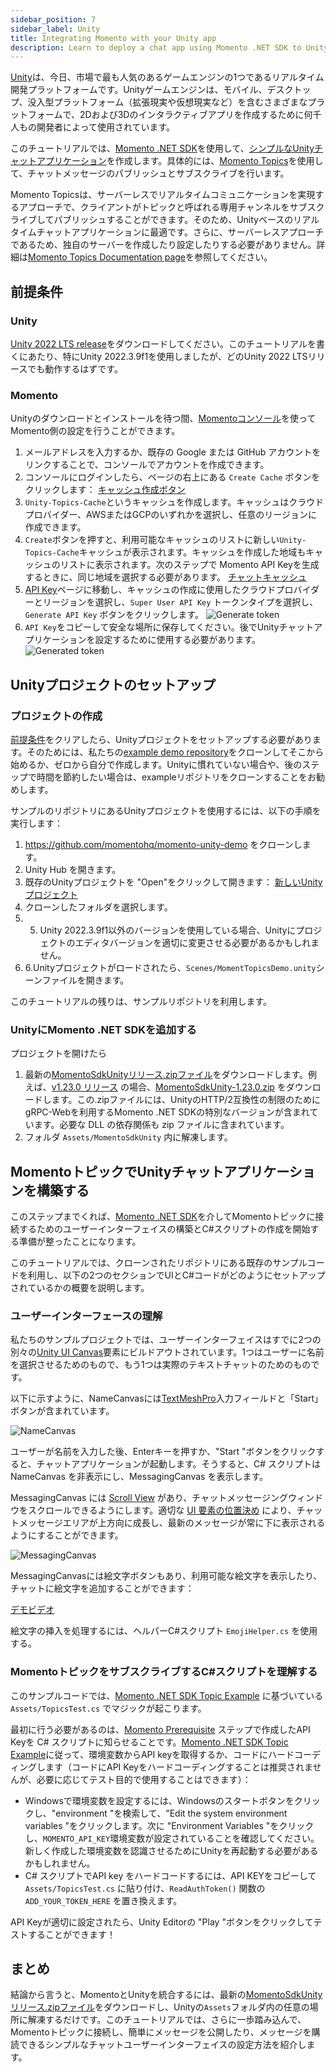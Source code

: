 ```yaml
---
sidebar_position: 7
sidebar_label: Unity
title: Integrating Momento with your Unity app
description: Learn to deploy a chat app using Momento .NET SDK to Unity.
---
```


[Unity](https://unity.com/)は、今日、市場で最も人気のあるゲームエンジンの1つであるリアルタイム開発プラットフォームです。Unityゲームエンジンは、モバイル、デスクトップ、没入型プラットフォーム（拡張現実や仮想現実など）を含むさまざまなプラットフォームで、2Dおよび3Dのインタラクティブアプリを作成するために何千人もの開発者によって使用されています。

このチュートリアルでは、[Momento .NET SDK](https://github.com/momentohq/client-sdk-dotnet)を使用して、[シンプルなUnityチャットアプリケーション](https://github.com/momentohq/momento-unity-demo)を作成します。具体的には、[Momento Topics](https://docs.momentohq.com/topics)を使用して、チャットメッセージのパブリッシュとサブスクライブを行います。

Momento Topicsは、サーバーレスでリアルタイムコミュニケーションを実現するアプローチで、クライアントがトピックと呼ばれる専用チャンネルをサブスクライブしてパブリッシュすることができます。そのため、Unityベースのリアルタイムチャットアプリケーションに最適です。さらに、サーバーレスアプローチであるため、独自のサーバーを作成したり設定したりする必要がありません。詳細は[Momento Topics Documentation page](https://docs.momentohq.com/topics)を参照してください。

## 前提条件

### Unity
[Unity 2022 LTS release](https://unity.com/releases/lts)をダウンロードしてください。このチュートリアルを書くにあたり、特にUnity 2022.3.9f1を使用しましたが、どのUnity 2022 LTSリリースでも動作するはずです。

### Momento
Unityのダウンロードとインストールを待つ間、[Momentoコンソール](https://console.gomomento.com)を使ってMomento側の設定を行うことができます。

1. メールアドレスを入力するか、既存の Google または GitHub アカウントをリンクすることで、コンソールでアカウントを作成できます。
2. コンソールにログインしたら、ページの右上にある `Create Cache` ボタンをクリックします：
[キャッシュ作成ボタン](/img/console-create-cache.png)
3. `Unity-Topics-Cache`というキャッシュを作成します。キャッシュはクラウドプロバイダー、AWSまたはGCPのいずれかを選択し、任意のリージョンに作成できます。
4. `Create`ボタンを押すと、利用可能なキャッシュのリストに新しい`Unity-Topics-Cache`キャッシュが表示されます。キャッシュを作成した地域もキャッシュのリストに表示されます。次のステップで Momento API Keyを生成するときに、同じ地域を選択する必要があります。
[チャットキャッシュ](/img/unity/Unity-Topics-Cache.png)
5. [API Key](https://console.gomomento.com/tokens)ページに移動し、キャッシュの作成に使用したクラウドプロバイダーとリージョンを選択し、`Super User API Key` トークンタイプを選択し、`Generate API Key` ボタンをクリックします。
![Generate token](/img/console-generate-api-key.png)
6. `API Key`をコピーして安全な場所に保存してください。後でUnityチャットアプリケーションを設定するために使用する必要があります。
![Generated token](/img/console-api-key-result.png)

## Unityプロジェクトのセットアップ

### プロジェクトの作成
[前提条件](#prerequisites)をクリアしたら、Unityプロジェクトをセットアップする必要があります。そのためには、私たちの[example demo repository](https://github.com/momentohq/momento-unity-demo)をクローンしてそこから始めるか、ゼロから自分で作成します。Unityに慣れていない場合や、後のステップで時間を節約したい場合は、exampleリポジトリをクローンすることをお勧めします。

サンプルのリポジトリにあるUnityプロジェクトを使用するには、以下の手順を実行します：
1. https://github.com/momentohq/momento-unity-demo をクローンします。
2. Unity Hub を開きます。
3. 既存のUnityプロジェクトを "Open"をクリックして開きます：
[新しいUnityプロジェクト](/img/unity/hub-new-project.png)
4. クローンしたフォルダを選択します。
5. 5. Unity 2022.3.9f1以外のバージョンを使用している場合、Unityにプロジェクトのエディタバージョンを適切に変更させる必要があるかもしれません。
6. 6.Unityプロジェクトがロードされたら、`Scenes/MomentTopicsDemo.unity`シーンファイルを開きます。

このチュートリアルの残りは、サンプルリポジトリを利用します。

### UnityにMomento .NET SDKを追加する
プロジェクトを開けたら
1. 最新の[MomentoSdkUnityリリース.zipファイル](https://github.com/momentohq/client-sdk-dotnet/releases)をダウンロードします。例えば、[v1.23.0 リリース](https://github.com/momentohq/client-sdk-dotnet/releases/tag/v1.23.0) の場合、[MomentoSdkUnity-1.23.0.zip](https://github.com/momentohq/client-sdk-dotnet/releases/download/v1.23.0/MomentoSdkUnity-1.23.0.zip) をダウンロードします。この.zipファイルには、UnityのHTTP/2互換性の制限のためにgRPC-Webを利用するMomento .NET SDKの特別なバージョンが含まれています。必要な DLL の依存関係も zip ファイルに含まれています。
4. フォルダ `Assets/MomentoSdkUnity` 内に解凍します。

## MomentoトピックでUnityチャットアプリケーションを構築する
このステップまでくれば、[Momento .NET SDK](https://docs.momentohq.com/cache/develop/sdks/dotnet)を介してMomentoトピックに接続するためのユーザーインターフェイスの構築とC#スクリプトの作成を開始する準備が整ったことになります。

このチュートリアルでは、クローンされたリポジトリにある既存のサンプルコードを利用し、以下の2つのセクションでUIとC#コードがどのようにセットアップされているかの概要を説明します。

### ユーザーインターフェースの理解
私たちのサンプルプロジェクトでは、ユーザーインターフェイスはすでに2つの別々の[Unity UI Canvas](https://docs.unity3d.com/Packages/com.unity.ugui@1.0/manual/UICanvas.html)要素にビルドアウトされています。1つはユーザーに名前を選択させるためのもので、もう1つは実際のテキストチャットのためのものです。

以下に示すように、NameCanvasには[TextMeshPro](https://docs.unity3d.com/Packages/com.unity.textmeshpro@3.0/)入力フィールドと「Start」ボタンが含まれています。

![NameCanvas](/img/unity/NameCanvas.png)

ユーザーが名前を入力した後、Enterキーを押すか、"Start "ボタンをクリックすると、チャットアプリケーションが起動します。そうすると、C# スクリプトは NameCanvas を非表示にし、MessagingCanvas を表示します。

MessagingCanvas には [Scroll View](https://docs.unity3d.com/Packages/com.unity.ugui@1.0/manual/UIInteractionComponents.html#scroll-rect-scroll-view) があり、チャットメッセージングウィンドウをスクロールできるようにします。適切な [UI 要素の位置決め](https://docs.unity3d.com/Packages/com.unity.ugui@1.0/manual/UIBasicLayout.html) により、チャットメッセージエリアが上方向に成長し、最新のメッセージが常に下に表示されるようにすることができます。

![MessagingCanvas](/img/unity/MessagingCanvas.png)

MessagingCanvasには絵文字ボタンもあり、利用可能な絵文字を表示したり、チャットに絵文字を追加することができます：

[デモビデオ](/img/unity/emojis.png)

絵文字の挿入を処理するには、ヘルパーC#スクリプト `EmojiHelper.cs` を使用する。

### MomentoトピックをサブスクライブするC#スクリプトを理解する
このサンプルコードでは、[Momento .NET SDK Topic Example](https://github.com/momentohq/client-sdk-dotnet/tree/main/examples/TopicExample) に基づいている `Assets/TopicsTest.cs` でマジックが起こります。

最初に行う必要があるのは、[Momento Prerequisite](#momento) ステップで作成したAPI Keyを C# スクリプトに知らせることです。[Momento .NET SDK Topic Example](https://github.com/momentohq/client-sdk-dotnet/tree/main/examples/TopicExample)に従って、環境変数からAPI keyを取得するか、コードにハードコーディングします（コードにAPI Keyをハードコーディングすることは推奨されませんが、必要に応じてテスト目的で使用することはできます）：
- Windowsで環境変数を設定するには、Windowsのスタートボタンをクリックし、"environment "を検索して、"Edit the system environment variables "をクリックします。次に "Environment Variables "をクリックし、`MOMENTO_API_KEY`環境変数が設定されていることを確認してください。新しく作成した環境変数を認識させるためにUnityを再起動する必要があるかもしれません。
- C# スクリプトでAPI key をハードコードするには、API KEYをコピーして `Assets/TopicsTest.cs` に貼り付け、`ReadAuthToken()` 関数の `ADD_YOUR_TOKEN_HERE` を置き換えます。

API Keyが適切に設定されたら、Unity Editorの "Play "ボタンをクリックしてテストすることができます！

## まとめ

結論から言うと、MomentoとUnityを統合するには、最新の[MomentoSdkUnityリリース.zipファイル](https://github.com/momentohq/client-sdk-dotnet/releases)をダウンロードし、Unityの`Assets`フォルダ内の任意の場所に解凍するだけです。このチュートリアルでは、さらに一歩踏み込んで、Momentoトピックに接続し、簡単にメッセージを公開したり、メッセージを購読できるシンプルなチャットユーザーインターフェイスの設定方法を紹介します。